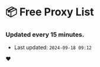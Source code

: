 # :package: Free Proxy List
### Updated every 15 minutes.

- Last updated: `2024-09-18 09:12`

:heart:
